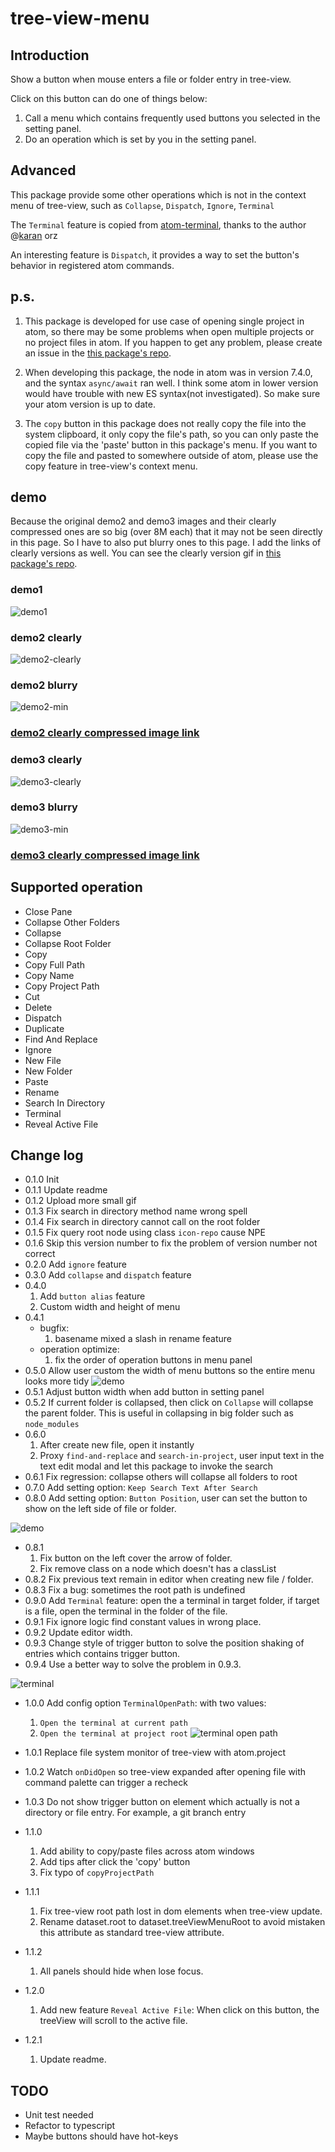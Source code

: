 # tree-view-menu

## Introduction

Show a button when mouse enters a file or folder entry in tree-view.

Click on this button can do one of things below:

1. Call a menu which contains frequently used buttons you selected in the setting panel.
2. Do an operation which is set by you in the setting panel.

## Advanced
This package provide some other operations which is not in the context menu of tree-view, such as `Collapse`, `Dispatch`, `Ignore`, `Terminal`

The `Terminal` feature is copied from [atom-terminal](https://atom.io/packages/atom-terminal), thanks to the author @[karan](https://atom.io/users/karan) orz


An interesting feature is `Dispatch`, it provides a way to set the button's behavior in registered atom commands.


## p.s.

1. This package is developed for use case of opening single project in atom,
so there may be some problems when open multiple projects or no project files in atom. If you happen to get any problem, please create an issue in the [this package's repo](https://github.com/yubaoquan/tree-view-menu).

2. When developing this package, the node in atom was in version 7.4.0, and the syntax `async/await` ran well. I think some atom in lower version would have trouble with new ES syntax(not investigated). So make sure your atom version is up to date.

3. The `copy` button in this package does not really copy the file into the system clipboard, it only copy the file's path, so you can only paste the copied file via the 'paste' button in this package's menu. If you want to copy the file and pasted to somewhere outside of atom, please use the copy feature in tree-view's context menu.

## demo

Because the original demo2 and demo3 images and their clearly compressed ones are so big (over 8M each) that it may not be seen directly in this page. So I have to also put blurry ones to this page. I add the links of clearly versions as well. You can see the clearly version gif in [this package's repo](https://github.com/yubaoquan/tree-view-menu).


### demo1
![demo1](https://raw.githubusercontent.com/yubaoquan/yubaoquan.github.io/master/images/tree-view-menu/intro1-min.gif)

### demo2 clearly
![demo2-clearly](https://raw.githubusercontent.com/yubaoquan/yubaoquan.github.io/master/images/tree-view-menu/intro2-min.gif)

### demo2 blurry

![demo2-min](https://raw.githubusercontent.com/yubaoquan/yubaoquan.github.io/master/images/tree-view-menu/demo2-640-min.gif)

### [demo2 clearly compressed image link](https://raw.githubusercontent.com/yubaoquan/yubaoquan.github.io/master/images/tree-view-menu/intro2-min.gif)

### demo3 clearly

![demo3-clearly](https://raw.githubusercontent.com/yubaoquan/yubaoquan.github.io/master/images/tree-view-menu/intro3-min.gif)

### demo3 blurry

![demo3-min](https://raw.githubusercontent.com/yubaoquan/yubaoquan.github.io/master/images/tree-view-menu/demo3-640-min.gif)

### [demo3 clearly compressed image link](https://raw.githubusercontent.com/yubaoquan/yubaoquan.github.io/master/images/tree-view-menu/intro3-min.gif)

## Supported operation

- Close Pane
- Collapse Other Folders
- Collapse
- Collapse Root Folder
- Copy
- Copy Full Path
- Copy Name
- Copy Project Path
- Cut
- Delete
- Dispatch
- Duplicate
- Find And Replace
- Ignore
- New File
- New Folder
- Paste
- Rename
- Search In Directory
- Terminal
- Reveal Active File

## Change log

- 0.1.0 Init
- 0.1.1 Update readme
- 0.1.2 Upload more small gif
- 0.1.3 Fix search in directory method name wrong spell
- 0.1.4 Fix search in directory cannot call on the root folder
- 0.1.5 Fix query root node using class `icon-repo` cause NPE
- 0.1.6 Skip this version number to fix the problem of version number not correct
- 0.2.0 Add `ignore` feature
- 0.3.0 Add `collapse` and `dispatch` feature
- 0.4.0
    1. Add `button alias` feature
    2. Custom width and height of menu
- 0.4.1
    - bugfix:
        1. basename mixed a slash in rename feature
    - operation optimize:
        1. fix the order of operation buttons in menu panel
- 0.5.0 Allow user custom the width of menu buttons so the entire menu looks more tidy
![demo](https://raw.githubusercontent.com/yubaoquan/yubaoquan.github.io/master/images/tree-view-menu/Screen%20Shot%202017-10-03%20at%2010.32.11%20AM.png)
- 0.5.1 Adjust button width when add button in setting panel
- 0.5.2 If current folder is collapsed, then click on `Collapse` will collapse the parent folder. This is useful in collapsing in big folder such as `node_modules`
- 0.6.0
    1. After create new file, open it instantly
    2. Proxy `find-and-replace` and `search-in-project`, user input text in the text edit modal and let this package to invoke the search
- 0.6.1 Fix regression: collapse others will collapse all folders to root
- 0.7.0 Add setting option: `Keep Search Text After Search`
- 0.8.0 Add setting option: `Button Position`, user can set the button to show on the left side of file or folder.

![demo](https://raw.githubusercontent.com/yubaoquan/yubaoquan.github.io/master/images/tree-view-menu/left-btn-demo.gif)

- 0.8.1
    1. Fix button on the left cover the arrow of folder.
    2. Fix remove class on a node which doesn't has a classList
- 0.8.2 Fix previous text remain in editor when creating new file / folder.
- 0.8.3 Fix a bug: sometimes the root path is undefined
- 0.9.0 Add `Terminal` feature: open the a terminal in target folder, if target is a file, open the terminal in the folder of the file.
- 0.9.1 Fix ignore logic find constant values in wrong place.
- 0.9.2 Update editor width.
- 0.9.3 Change style of trigger button to solve the position shaking of entries which contains trigger button.
- 0.9.4 Use a better way to solve the problem in 0.9.3.

![terminal](https://raw.githubusercontent.com/yubaoquan/yubaoquan.github.io/master/images/tree-view-menu/terminal.gif)

- 1.0.0 Add config option `TerminalOpenPath`: with two values:
    1. `Open the terminal at current path`
    2. `Open the terminal at project root`
![terminal open path](https://raw.githubusercontent.com/yubaoquan/yubaoquan.github.io/master/images/tree-view-menu/termina-open-path.png)

- 1.0.1 Replace file system monitor of tree-view with atom.project
- 1.0.2 Watch `onDidOpen` so tree-view expanded after opening file with command palette can trigger a recheck
- 1.0.3 Do not show trigger button on element which actually is not a directory or file entry. For example, a git branch entry

- 1.1.0
    1. Add ability to copy/paste files across atom windows
    3. Add tips after click the 'copy' button
    2. Fix typo of `copyProjectPath`


- 1.1.1
    1. Fix tree-view root path lost in dom elements when tree-view update.
    2. Rename dataset.root to dataset.treeViewMenuRoot to avoid mistaken this attribute as standard tree-view attribute.

- 1.1.2
    1. All panels should hide when lose focus.

- 1.2.0
    1. Add new feature `Reveal Active File`: When click on this button, the treeView will scroll to the active file.

- 1.2.1
    1. Update readme.

## TODO

- Unit test needed
- Refactor to typescript
- Maybe buttons should have hot-keys
